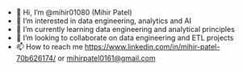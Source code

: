 - 👋 Hi, I’m @mihir01080 (Mihir Patel)
- 👀 I’m interested in data engineering, analytics and AI
- 🌱 I’m currently learning data engineering and analytical principles 
- 💞️ I’m looking to collaborate on data engineering and ETL projects
- 📫 How to reach me https://www.linkedin.com/in/mihir-patel-70b626174/ or mihirpatel0161@gmail.com 

<!---
mihir01080/mihir01080 is a ✨ special ✨ repository because its `README.md` (this file) appears on your GitHub profile.
You can click the Preview link to take a look at your changes.
--->
